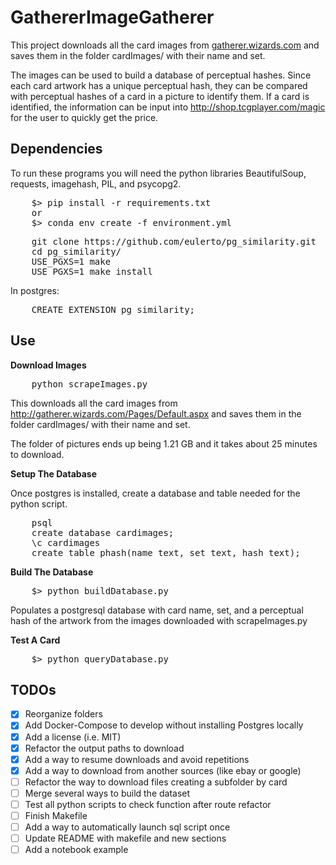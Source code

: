 # GathererImageGatherer

This project downloads all the card images from [gatherer.wizards.com](http://gatherer.wizards.com/Pages/Default.aspx) and saves them in the folder cardImages/ with their name and set.

The images can be used to build a database of perceptual hashes. Since each card artwork has a unique perceptual hash, they can be compared with perceptual hashes of a card in a picture to identify them. If a card is identified, the information can be input into http://shop.tcgplayer.com/magic for the user to quickly get the price.

## Dependencies

To run these programs you will need the python libraries BeautifulSoup, requests, imagehash, PIL, and psycopg2.

<pre>
    $> pip install -r requirements.txt
    or
    $> conda env create -f environment.yml
</pre>

<pre>
    git clone https://github.com/eulerto/pg_similarity.git
    cd pg_similarity/
    USE_PGXS=1 make
    USE_PGXS=1 make install
</pre>

In postgres:
<pre>
    CREATE EXTENSION pg_similarity;
</pre>

## Use

**Download Images**

<pre>
    python scrapeImages.py
</pre>

This downloads all the card images from http://gatherer.wizards.com/Pages/Default.aspx and saves them in the folder cardImages/ with their name and set.

The folder of pictures ends up being 1.21 GB and it takes about 25 minutes to download.

**Setup The Database**

Once postgres is installed, create a database and table needed for the python script.
<pre>
    psql
    create database cardimages;
    \c cardimages
    create table phash(name text, set text, hash text);
</pre>

**Build The Database**

<pre>
    $> python buildDatabase.py
</pre>

Populates a postgresql database with card name, set, and a perceptual hash of the artwork from the images downloaded with scrapeImages.py

**Test A Card**

<pre>
    $> python queryDatabase.py
</pre>

## TODOs

- [x] Reorganize folders
- [x] Add Docker-Compose to develop without installing Postgres locally
- [x] Add a license (i.e. MIT)
- [x] Refactor the output paths to download
- [x] Add a way to resume downloads and avoid repetitions
- [x] Add a way to download from another sources (like ebay or google)
- [ ] Refactor the way to download files creating a subfolder by card
- [ ] Merge several ways to build the dataset
- [ ] Test all python scripts to check function after route refactor
- [ ] Finish Makefile
- [ ] Add a way to automatically launch sql script once
- [ ] Update README with makefile and new sections
- [ ] Add a notebook example
